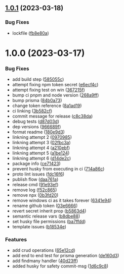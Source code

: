 ## [1.0.1](https://github.com/vacuumdreams/prisma-generator-proto/compare/v1.0.0...v1.0.1) (2023-03-18)


### Bug Fixes

* lockfile ([fb8e80a](https://github.com/vacuumdreams/prisma-generator-proto/commit/fb8e80ab946ee5638434f74a73f7f42bfaacd155))

# 1.0.0 (2023-03-17)


### Bug Fixes

* add build step ([585055c](https://github.com/vacuumdreams/prisma-generator-proto/commit/585055cdfafee744fc8bf426af34dc18bfb036f0))
* attempt fixing npm token secret ([e6ecf4c](https://github.com/vacuumdreams/prisma-generator-proto/commit/e6ecf4c5b3cab7ae769c988dcaa5779c7aaa29ac))
* attempt fixing test on win ([367215f](https://github.com/vacuumdreams/prisma-generator-proto/commit/367215f5d84d39bfbca71b1c75fad891fd963b8b))
* bump ci pnpm and node version ([268a9ff](https://github.com/vacuumdreams/prisma-generator-proto/commit/268a9ff3a913758d6d7c06eca3b8737d80a5930b))
* bump prisma ([84b0a73](https://github.com/vacuumdreams/prisma-generator-proto/commit/84b0a73c12419a41b5a61e9d1a586224b73680ee))
* change token reference ([8a1ad19](https://github.com/vacuumdreams/prisma-generator-proto/commit/8a1ad193c0e6e3e5159198d617f08e133ad3afda))
* ci linking ([3b582cf](https://github.com/vacuumdreams/prisma-generator-proto/commit/3b582cf8b2ef9718e60a33117d8005ca4a664a5c))
* commit message for release ([c8c38da](https://github.com/vacuumdreams/prisma-generator-proto/commit/c8c38dafb781df2d2042e289da8fbb0e777e240a))
* debug tests ([d87d03d](https://github.com/vacuumdreams/prisma-generator-proto/commit/d87d03dad022c7aad2ca6eafdd6e08683a426103))
* dep versions ([966689f](https://github.com/vacuumdreams/prisma-generator-proto/commit/966689f4ea778dd9d030373a40c23dd311148918))
* format readme ([180e9d3](https://github.com/vacuumdreams/prisma-generator-proto/commit/180e9d3fa0388283292de23497004a90cfec0ad0))
* linkning attempt 2 ([0970985](https://github.com/vacuumdreams/prisma-generator-proto/commit/0970985f61c46aa9dbe762b6ebbc8276aa8ac2d5))
* linkning attempt 3 ([02fbc3a](https://github.com/vacuumdreams/prisma-generator-proto/commit/02fbc3a9642b84057544c733d4f6b27d15b35969))
* linkning attempt 4 ([a210ebf](https://github.com/vacuumdreams/prisma-generator-proto/commit/a210ebfb4b646e27d74615aa11bf10f57f7c98e9))
* linkning attempt 5 ([a1be124](https://github.com/vacuumdreams/prisma-generator-proto/commit/a1be1242d21a620b3f7d92d9925f39416f53825b))
* linkning attempt 6 ([d14de2c](https://github.com/vacuumdreams/prisma-generator-proto/commit/d14de2cf7a65505de5e01a2975a4a094630ccf8d))
* package info ([ce71423](https://github.com/vacuumdreams/prisma-generator-proto/commit/ce7142367f30b6a3febc7ac17ea88fbc67d6931d))
* prevent husky from executing in ci ([714a86c](https://github.com/vacuumdreams/prisma-generator-proto/commit/714a86c35141d44243cbc92ca31e50c8ea4c6c0f))
* proto lint issues ([fdc16f6](https://github.com/vacuumdreams/prisma-generator-proto/commit/fdc16f690fa8908d044a623404f1ec7fad047283))
* publish flow ([daa761a](https://github.com/vacuumdreams/prisma-generator-proto/commit/daa761acbda98827147632991e6310166bca1bf2))
* release cmd ([91e93ef](https://github.com/vacuumdreams/prisma-generator-proto/commit/91e93efe320fdc2958a1a4748ff2f4a66f2e7430))
* remove log ([f52c865](https://github.com/vacuumdreams/prisma-generator-proto/commit/f52c8657a851360544562e935c430cefb66c6656))
* remove npx ([0b3fd20](https://github.com/vacuumdreams/prisma-generator-proto/commit/0b3fd204ca2acfb788e6105c19ba11a0fe1a2d44))
* remove windows ci as it takes forever ([6341e94](https://github.com/vacuumdreams/prisma-generator-proto/commit/6341e948c7fa7f3d0b1527fe06d4cd3c537d753a))
* rename github token ([03e6666](https://github.com/vacuumdreams/prisma-generator-proto/commit/03e666620e57b0ba8545fba51868aad4dd927e11))
* revert secret inherit prop ([b5863d4](https://github.com/vacuumdreams/prisma-generator-proto/commit/b5863d4e99b97846e65a277faa3917c8501f33d1))
* semantic release vars ([b8dbe88](https://github.com/vacuumdreams/prisma-generator-proto/commit/b8dbe88724ca262988c94bb96e560f9735da375a))
* set husky file permissions ([ba7ffdd](https://github.com/vacuumdreams/prisma-generator-proto/commit/ba7ffddbffd40a6521244c9a749a2aea6a8f619b))
* template issues ([b18534e](https://github.com/vacuumdreams/prisma-generator-proto/commit/b18534e9a278638e4dff9058fedd6284196e0d05))


### Features

* add crud operations ([65e12cd](https://github.com/vacuumdreams/prisma-generator-proto/commit/65e12cd62c613d6c8e77ec920e255706449e1441))
* add end to end test for prisma generation ([de160d3](https://github.com/vacuumdreams/prisma-generator-proto/commit/de160d3bc65732eb6ecdbb06ec4d33300f20656e))
* add findmany handler ([40d23ff](https://github.com/vacuumdreams/prisma-generator-proto/commit/40d23ffb1835729685eb0d7d30d348157956cc21))
* added husky for safety commit-msg ([1d6c9c8](https://github.com/vacuumdreams/prisma-generator-proto/commit/1d6c9c86d097460d4259f9167c29e598c5601962))
